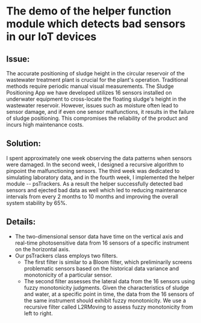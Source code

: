 # The demo of the helper function module which detects bad sensors in our IoT devices

## Issue:
The accurate positioning of sludge height in the circular reservoir of the wastewater treatment plant is crucial for the plant's operation. Traditional methods require periodic manual visual measurements. The Sludge Positioning App we have developed utilizes 16 sensors installed on underwater equipment to cross-locate the floating sludge's height in the wastewater reservoir. 
However, issues such as moisture often lead to sensor damage, and if even one sensor malfunctions, it results in the failure of sludge positioning. This compromises the reliability of the product and incurs high maintenance costs.

## Solution: 
I spent approximately one week observing the data patterns when sensors were damaged. In the second week, I designed a recursive algorithm to pinpoint the malfunctioning sensors. The third week was dedicated to simulating laboratory data, and in the fourth week, I implemented the helper module -- psTrackers. As a result the helper successfully detected bad sensors and ejected bad data as well which led to reducing maintenance intervals from every 2 months to 10 months and improving the overall system stability by 65%.

## Details: 
* The two-dimensional sensor data have time on the vertical axis and real-time photosensitive data from 16 sensors of a specific instrument on the horizontal axis.
* Our psTrackers class employs two filters.
	* The first filter is similar to a Bloom filter, which preliminarily screens problematic sensors based on the historical data variance and monotonicity of a particular sensor.
 	* The second filter assesses the lateral data from the 16 sensors using fuzzy monotonicity judgments. Given the characteristics of sludge and water, at a specific point in time, the data from the 16 sensors of the same instrument should exhibit fuzzy monotonicity. We use a recursive filter called L2RMoving to assess fuzzy monotonicity from left to right.

		
